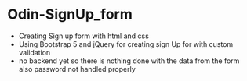 # Odin-SignUp_form
 - Creating Sign up form with html and css
 - Using Bootstrap 5  and jQuery for creating sign Up for with custom validation
 - no backend yet so there is nothing done with the data from the form also password not handled properly
